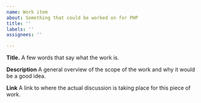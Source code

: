 ```yaml
---
name: Work item
about: Something that could be worked on for PHP
title: ''
labels: ''
assignees: ''

---
```


**Title.**
A few words that say what the work is.

**Description**
A general overview of the scope of the work and why it would be a good idea.

**Link**
A link to where the actual discussion is taking place for this piece of work.
